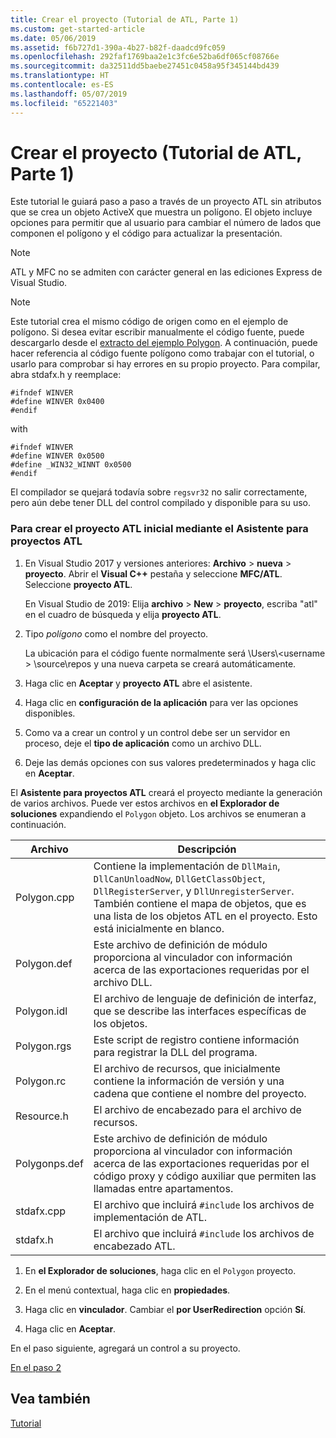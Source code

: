 ```yaml
---
title: Crear el proyecto (Tutorial de ATL, Parte 1)
ms.custom: get-started-article
ms.date: 05/06/2019
ms.assetid: f6b727d1-390a-4b27-b82f-daadcd9fc059
ms.openlocfilehash: 292faf1769baa2e1c3fc6e52ba6df065cf08766e
ms.sourcegitcommit: da32511dd5baebe27451c0458a95f345144bd439
ms.translationtype: HT
ms.contentlocale: es-ES
ms.lasthandoff: 05/07/2019
ms.locfileid: "65221403"
---
```

# <a name="creating-the-project-atl-tutorial-part-1"></a>Crear el proyecto (Tutorial de ATL, Parte 1)

Este tutorial le guiará paso a paso a través de un proyecto ATL sin atributos que se crea un objeto ActiveX que muestra un polígono. El objeto incluye opciones para permitir que al usuario para cambiar el número de lados que componen el polígono y el código para actualizar la presentación.

> [!NOTE]
> ATL y MFC no se admiten con carácter general en las ediciones Express de Visual Studio.

> [!NOTE]
> Este tutorial crea el mismo código de origen como en el ejemplo de polígono. Si desea evitar escribir manualmente el código fuente, puede descargarlo desde el [extracto del ejemplo Polygon](https://github.com/Microsoft/VCSamples/tree/master/VC2008Samples/ATL/Controls/Polygon). A continuación, puede hacer referencia al código fuente polígono como trabajar con el tutorial, o usarlo para comprobar si hay errores en su propio proyecto.
> Para compilar, abra stdafx.h y reemplace:
> ```
> #ifndef WINVER
> #define WINVER 0x0400
> #endif
> ```
> with
> ```
> #ifndef WINVER
> #define WINVER 0x0500
> #define _WIN32_WINNT 0x0500
> #endif
> ```
> El compilador se quejará todavía sobre `regsvr32` no salir correctamente, pero aún debe tener DLL del control compilado y disponible para su uso.

### <a name="to-create-the-initial-atl-project-using-the-atl-project-wizard"></a>Para crear el proyecto ATL inicial mediante el Asistente para proyectos ATL

1. En Visual Studio 2017 y versiones anteriores: **Archivo** > **nueva** > **proyecto**. Abrir el **Visual C++**  pestaña y seleccione **MFC/ATL**. Seleccione **proyecto ATL**.

   En Visual Studio de 2019: Elija **archivo** > **New** > **proyecto**, escriba "atl" en el cuadro de búsqueda y elija **proyecto ATL**.

1. Tipo *polígono* como el nombre del proyecto.

    La ubicación para el código fuente normalmente será \Users\\\<username > \source\repos y una nueva carpeta se creará automáticamente.

1. Haga clic en **Aceptar** y **proyecto ATL** abre el asistente.

1. Haga clic en **configuración de la aplicación** para ver las opciones disponibles.

1. Como va a crear un control y un control debe ser un servidor en proceso, deje el **tipo de aplicación** como un archivo DLL.

1. Deje las demás opciones con sus valores predeterminados y haga clic en **Aceptar**.

El **Asistente para proyectos ATL** creará el proyecto mediante la generación de varios archivos. Puede ver estos archivos en **el Explorador de soluciones** expandiendo el `Polygon` objeto. Los archivos se enumeran a continuación.

|Archivo|Descripción|
|----------|-----------------|
|Polygon.cpp|Contiene la implementación de `DllMain`, `DllCanUnloadNow`, `DllGetClassObject`, `DllRegisterServer`, y `DllUnregisterServer`. También contiene el mapa de objetos, que es una lista de los objetos ATL en el proyecto. Esto está inicialmente en blanco.|
|Polygon.def|Este archivo de definición de módulo proporciona al vinculador con información acerca de las exportaciones requeridas por el archivo DLL.|
|Polygon.idl|El archivo de lenguaje de definición de interfaz, que se describe las interfaces específicas de los objetos.|
|Polygon.rgs|Este script de registro contiene información para registrar la DLL del programa.|
|Polygon.rc|El archivo de recursos, que inicialmente contiene la información de versión y una cadena que contiene el nombre del proyecto.|
|Resource.h|El archivo de encabezado para el archivo de recursos.|
|Polygonps.def|Este archivo de definición de módulo proporciona al vinculador con información acerca de las exportaciones requeridas por el código proxy y código auxiliar que permiten las llamadas entre apartamentos.|
|stdafx.cpp|El archivo que incluirá `#include` los archivos de implementación de ATL.|
|stdafx.h|El archivo que incluirá `#include` los archivos de encabezado ATL.|

1. En **el Explorador de soluciones**, haga clic en el `Polygon` proyecto.

1. En el menú contextual, haga clic en **propiedades**.

1. Haga clic en **vinculador**. Cambiar el **por UserRedirection** opción **Sí**.

1. Haga clic en **Aceptar**.

En el paso siguiente, agregará un control a su proyecto.

[En el paso 2](../atl/adding-a-control-atl-tutorial-part-2.md)

## <a name="see-also"></a>Vea también

[Tutorial](../atl/active-template-library-atl-tutorial.md)
